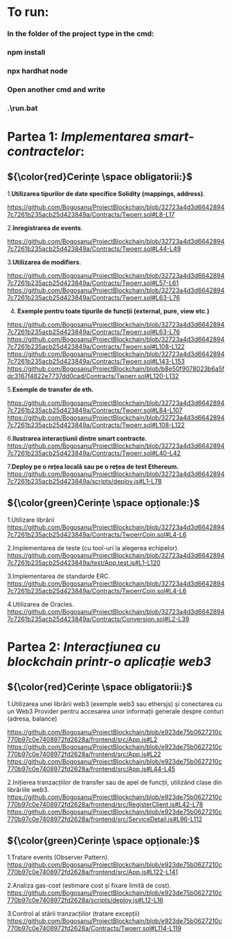 # To run:

### In the folder of the project type in the cmd:
### npm install
### npx hardhat node
### Open another cmd and write
### .\run.bat






# **Partea 1:** *Implementarea smart-contractelor*:

## ${\color{red}Cerințe \space obligatorii:}$

1.**Utilizarea tipurilor de date specifice Solidity (mappings, address)**.

https://github.com/Bogosanu/ProiectBlockchain/blob/32723a4d3d66428947c7261b235acb25d423849a/Contracts/Twoerr.sol#L8-L17

2.**înregistrarea de events**.

https://github.com/Bogosanu/ProiectBlockchain/blob/32723a4d3d66428947c7261b235acb25d423849a/Contracts/Twoerr.sol#L44-L49

3.**Utilizarea de modifiers**.

https://github.com/Bogosanu/ProiectBlockchain/blob/32723a4d3d66428947c7261b235acb25d423849a/Contracts/Twoerr.sol#L57-L61
https://github.com/Bogosanu/ProiectBlockchain/blob/32723a4d3d66428947c7261b235acb25d423849a/Contracts/Twoerr.sol#L63-L76

4. **Exemple pentru toate tipurile de funcții (external, pure, view etc.)**

https://github.com/Bogosanu/ProiectBlockchain/blob/32723a4d3d66428947c7261b235acb25d423849a/Contracts/Twoerr.sol#L63-L76
https://github.com/Bogosanu/ProiectBlockchain/blob/32723a4d3d66428947c7261b235acb25d423849a/Contracts/Twoerr.sol#L108-L122
https://github.com/Bogosanu/ProiectBlockchain/blob/32723a4d3d66428947c7261b235acb25d423849a/Contracts/Twoerr.sol#L143-L153
https://github.com/Bogosanu/ProiectBlockchain/blob/b8e50f9078023b6a5fdc3167f4822e7737dd0cad/Contracts/Twoerr.sol#L120-L132

5.**Exemple de transfer de eth.**

https://github.com/Bogosanu/ProiectBlockchain/blob/32723a4d3d66428947c7261b235acb25d423849a/Contracts/Twoerr.sol#L84-L107
https://github.com/Bogosanu/ProiectBlockchain/blob/32723a4d3d66428947c7261b235acb25d423849a/Contracts/Twoerr.sol#L108-L122

6.**Ilustrarea interacțiunii dintre smart contracte.**
https://github.com/Bogosanu/ProiectBlockchain/blob/32723a4d3d66428947c7261b235acb25d423849a/Contracts/Twoerr.sol#L40-L42

7.**Deploy pe o rețea locală sau pe o rețea de test Ethereum.**
https://github.com/Bogosanu/ProiectBlockchain/blob/32723a4d3d66428947c7261b235acb25d423849a/scripts/deploy.js#L1-L78

## ${\color{green}Cerințe \space opționale:}$
1.Utilizare librării 
https://github.com/Bogosanu/ProiectBlockchain/blob/32723a4d3d66428947c7261b235acb25d423849a/Contracts/TwoerrCoin.sol#L4-L6

2.Implementarea de teste (cu tool-uri la alegerea echipelor).
https://github.com/Bogosanu/ProiectBlockchain/blob/32723a4d3d66428947c7261b235acb25d423849a/test/App.test.js#L1-L120

3.Implementarea de standarde ERC.
https://github.com/Bogosanu/ProiectBlockchain/blob/32723a4d3d66428947c7261b235acb25d423849a/Contracts/TwoerrCoin.sol#L4-L6

4.Utilizarea de Oracles.
https://github.com/Bogosanu/ProiectBlockchain/blob/32723a4d3d66428947c7261b235acb25d423849a/Contracts/Conversion.sol#L2-L39

# **Partea 2:** *Interacțiunea cu blockchain printr-o aplicație web3*

## ${\color{red}Cerințe \space obligatorii:}$

1.Utilizarea unei librării web3 (exemple web3 sau ethersjs) și conectarea cu un
Web3 Provider pentru accesarea unor informații generale despre conturi
(adresa, balance)

https://github.com/Bogosanu/ProiectBlockchain/blob/e923de75b0627210c770b97c0e7408972fd2628a/frontend/src/App.js#L2
https://github.com/Bogosanu/ProiectBlockchain/blob/e923de75b0627210c770b97c0e7408972fd2628a/frontend/src/App.js#L22
https://github.com/Bogosanu/ProiectBlockchain/blob/e923de75b0627210c770b97c0e7408972fd2628a/frontend/src/App.js#L44-L45

2.Inițierea tranzacțiilor de transfer sau de apel de funcții, utilizând clase din
librăriile web3.
https://github.com/Bogosanu/ProiectBlockchain/blob/e923de75b0627210c770b97c0e7408972fd2628a/frontend/src/RegisterClient.js#L42-L78
https://github.com/Bogosanu/ProiectBlockchain/blob/e923de75b0627210c770b97c0e7408972fd2628a/frontend/src/ServiceDetail.js#L96-L112

## ${\color{green}Cerințe \space opționale:}$
1.Tratare events (Observer Pattern).
https://github.com/Bogosanu/ProiectBlockchain/blob/e923de75b0627210c770b97c0e7408972fd2628a/frontend/src/App.js#L122-L141

2.Analiza gas-cost (estimare cost și fixare limită de cost).
https://github.com/Bogosanu/ProiectBlockchain/blob/e923de75b0627210c770b97c0e7408972fd2628a/scripts/deploy.js#L12-L16

3.Control al stării tranzacțiilor (tratare excepții)
https://github.com/Bogosanu/ProiectBlockchain/blob/e923de75b0627210c770b97c0e7408972fd2628a/Contracts/Twoerr.sol#L114-L119
